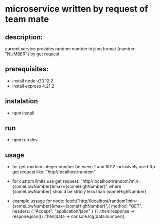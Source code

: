 # microservice written by request of team mate

## description:
  current service provides random number in json format {number: "NUMBER"} by get request.

## prerequisites:
  * install node v20.12.2
  * install express 4.21.2

## instalation
  * npm install 

## run
  * npm run dev

## usage
  * for get random integer number between 1 and 6012 inclusively use http get request like:
  "http//localhost/random"
  * for custom limits use get request: 
  "http//localhost/random?min={someLowNumber}&max={someHighNumber}"
  where {someLowNumber} should be stricly less than {someHighNumber}

  * example ussage for node:
  fetch("http//localhost/random?min={someLowNumber}&max={someHighNumber}",{
    method: "GET",
    headers: {
      "Accept": "application/json"
    }
  })
  .then(response => respone.json())
  .then(data => console.log(data.number));

